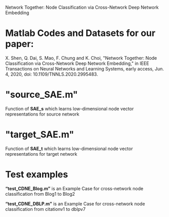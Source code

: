 Network Together: Node Classification via Cross-Network Deep Network Embedding

Matlab Codes and Datasets for our paper: 
====

X. Shen, Q. Dai, S. Mao, F. Chung and K. Choi, "Network Together: Node Classification via Cross-Network Deep Network Embedding," in IEEE Transactions on Neural Networks and Learning Systems, early access, Jun. 4, 2020, doi: 10.1109/TNNLS.2020.2995483.

"source_SAE.m"
====
Function of **SAE_s** which learns low-dimensional node vector representations for source network

"target_SAE.m"
====
Function of **SAE_t** which learns low-dimensional node vector representations for target network

Test examples
====
**“test_CDNE_Blog.m”** is an Example Case for cross-network node classification from Blog1 to Blog2

**“test_CDNE_DBLP.m”** is an Example Case for cross-network node classification from citationv1 to dblpv7








